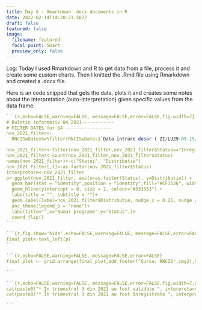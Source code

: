 ```yaml
---
title: Day 8 - Rmarkdown .docx documents in R
date: 2022-02-14T14:20:23.587Z
draft: false
featured: false
image:
  filename: featured
  focal_point: Smart
  preview_only: false
---
```

Log: Today I used Rmarkdown and R to get data from a file, process it and create some custom charts. Then I knitted the .Rmd file using Rmarkdown and created a .docx file. 

Here is an code snipped that gets the data, plots it and creates some notes about the interpretation (auto-interpretation) given specific values from the data frame.

````r
```{r,echo=FALSE,warning=FALSE, message=FALSE,error=FALSE,fig.width=7}
# Buletin informativ Q4 2021------------
# FILTER DATES for Q4 -----------------
nov_2021_filter<-
  RNCISwDates%>%filter(RNCISwDates$`Data intrare dosar ( ZI/LU29-05-15/AN)`>="2021-07-01" & RNCISwDates$`Data intrare dosar ( ZI/LU29-05-15/AN)`<="2021-09-30")

nov_2021_filter<-filter(nov_2021_filter,nov_2021_filter$Status=="Inregistrat"|nov_2021_filter$Status=="Validat", is.na(nov_2021_filter$Arhivat))
nov_2021_filter<-count(nov_2021_filter,nov_2021_filter$Status)
names(nov_2021_filter)<-c("Status", "Distributie")
nov_2021_filter[,1]<-as.factor(nov_2021_filter$Status)
interpretare<-nov_2021_filter
p<-ggplot(nov_2021_filter, aes(x=as.factor(Status), y=Distributie)) + 
  geom_bar(stat = "identity",position = "identity",fill="#CF3536", width = 0.4) +
  geom_hline(yintercept = 0, size = 1, colour="#333333") +
  labs(title = "", subtitle = "")+
  geom_label(label=nov_2021_filter$Distributie, nudge_x = 0.25, nudge_y = 0.25)+
  anc_theme(legend_p = "none")+
  labs(title="",x="Numar programe",y="Status",)+
  coord_flip()
```

```{r,fig.show='hide',echo=FALSE,warning=FALSE, message=FALSE,error=FALSE}
final_plot<-text_left(p)
```

```{r,echo=FALSE,warning=FALSE, message=FALSE,error=FALSE}
final_plot <- grid.arrange(final_plot,add_footer("Sursa: RNCIS",img2),heights=c(9,0.6))

```

```{r,echo=FALSE,warning=FALSE, message=FALSE,error=FALSE,fig.width=7,results='asis'}
cat(paste0("* În trimestrul 3 din 2021 au fost validate ", interpretare[2,2]," calificări/programe de studii noi; Pentru aceste programe încă nu a fost finalizat procesul de înregistrare;"), sep = "\n")
cat(paste0("* În trimestrul 3 din 2021 au fost înregistrate ", interpretare[1,2]," calificări/programe de studii noi; în acest număr sunt incluse si actualizările programelor de studii realizate de către universităti "), sep = "\n")

```
````